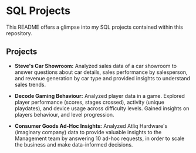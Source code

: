 # SQL Projects
This README offers a glimpse into my SQL projects contained within this repository.

## Projects
- **Steve's Car Showroom:** Analyzed sales data of a car showroom to answer questions about car details, sales performance by salesperson, and revenue generation by car type and provided insights to understand sales trends.

- **Decode Gaming Behaviour:** Analyzed player data in a game. Explored player performance (scores, stages crossed), activity (unique playdates), and device usage across difficulty levels. Gained insights on players behaviour, and level progression. 

- **Consumer Goods Ad-Hoc Insights:** Analyzed Atliq Hardware's (imaginary company) data to provide valuable insights to the Management team by answering 10 ad-hoc requests, in order to scale the business and make data-informed decisions. 
